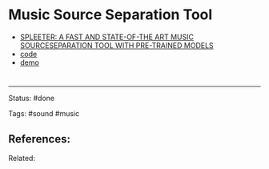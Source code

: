 # Music Source Separation Tool

- [SPLEETER: A FAST AND STATE-OF-THE ART MUSIC SOURCESEPARATION TOOL WITH PRE-TRAINED MODELS](https://archives.ismir.net/ismir2019/latebreaking/000036.pdf)
- [code](https://github.com/deezer/spleeter)
- [demo](https://gradio.app/hub/AK391/spleeter)


# 

---
Status: #done

Tags: #sound #music 

References:
- 

Related:
